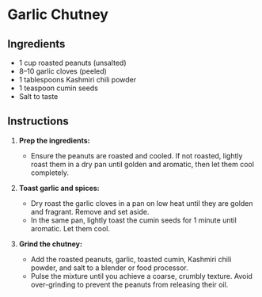# Garlic Chutney

## Ingredients
- 1 cup roasted peanuts (unsalted)
- 8–10 garlic cloves (peeled)
- 1 tablespoons Kashmiri chili powder
- 1 teaspoon cumin seeds
- Salt to taste

## Instructions
1. **Prep the ingredients:**
   - Ensure the peanuts are roasted and cooled. If not roasted, lightly roast them in a dry pan until golden and aromatic, then let them cool completely.

2. **Toast garlic and spices:**
   - Dry roast the garlic cloves in a pan on low heat until they are golden and fragrant. Remove and set aside.
   - In the same pan, lightly toast the cumin seeds for 1 minute until aromatic. Let them cool.

3. **Grind the chutney:**
   - Add the roasted peanuts, garlic, toasted cumin, Kashmiri chili powder, and salt to a blender or food processor.
   - Pulse the mixture until you achieve a coarse, crumbly texture. Avoid over-grinding to prevent the peanuts from releasing their oil.
